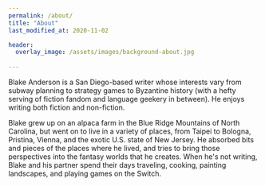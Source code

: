 ```yaml
---
permalink: /about/
title: "About"
last_modified_at: 2020-11-02

header:
  overlay_image: /assets/images/background-about.jpg
  
---
```


Blake Anderson is a San Diego-based writer whose interests vary from subway planning to strategy games to Byzantine history (with a hefty serving of fiction fandom and language geekery in between). He enjoys writing both fiction and non-fiction.

Blake grew up on an alpaca farm in the Blue Ridge Mountains of North Carolina, but went on to live in a variety of places, from Taipei to Bologna, Pristina, Vienna, and the exotic U.S. state of New Jersey. He absorbed bits and pieces of the places where he lived, and tries to bring those perspectives into the fantasy worlds that he creates. When he's not writing, Blake and his partner spend their days traveling, cooking, painting landscapes, and playing games on the Switch. 
